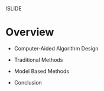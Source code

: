 !SLIDE

# Overview

* Computer-Aided Algorithm Design

* Traditional Methods

* Model Based Methods

* Conclusion

